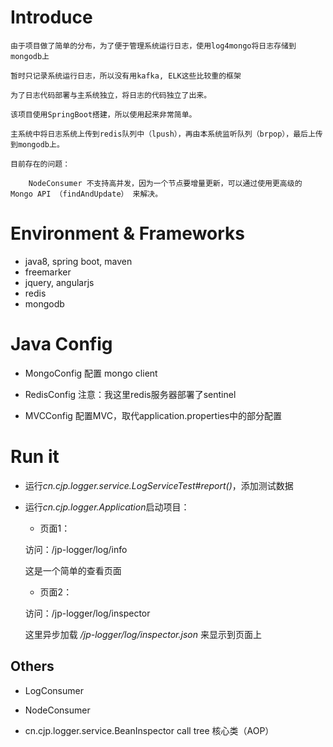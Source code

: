 # Introduce
	
	由于项目做了简单的分布，为了便于管理系统运行日志，使用log4mongo将日志存储到mongodb上
	
	暂时只记录系统运行日志，所以没有用kafka, ELK这些比较重的框架
	
	为了日志代码部署与主系统独立，将日志的代码独立了出来。
	
	该项目使用SpringBoot搭建，所以使用起来非常简单。
	
	主系统中将日志系统上传到redis队列中（lpush），再由本系统监听队列（brpop），最后上传到mongodb上。
	
	目前存在的问题：
		
		NodeConsumer 不支持高并发，因为一个节点要增量更新，可以通过使用更高级的 Mongo API （findAndUpdate） 来解决。
	
# Environment & Frameworks

- java8, spring boot, maven
- freemarker
- jquery, angularjs
- redis
- mongodb
	
# Java Config

- MongoConfig
	配置 mongo client

- RedisConfig
	注意：我这里redis服务器部署了sentinel

- MVCConfig
	配置MVC，取代application.properties中的部分配置

# Run it

- 运行*cn.cjp.logger.service.LogServiceTest#report()*，添加测试数据

- 运行*cn.cjp.logger.Application*启动项目：

    - 页面1：

    访问：/jp-logger/log/info
    
    这是一个简单的查看页面

    - 页面2：

    访问：/jp-logger/log/inspector
    
    这里异步加载 */jp-logger/log/inspector.json* 来显示到页面上

## Others

- LogConsumer

- NodeConsumer

- cn.cjp.logger.service.BeanInspector
	call tree 核心类（AOP）
